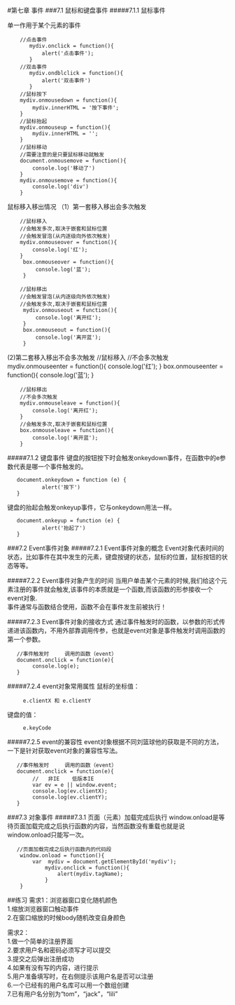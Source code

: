 #第七章  事件
###7.1 鼠标和键盘事件
#####7.1.1 鼠标事件

单一作用于某个元素的事件

        //点击事件
           mydiv.onclick = function(){
               alert('点击事件');
           }
        //双击事件
           mydiv.ondblclick = function(){
               alert('双击事件')
           }
        //鼠标按下
        mydiv.onmousedown = function(){
            mydiv.innerHTML = '按下事件';
        }
        //鼠标抬起
        mydiv.onmouseup = function(){
            mydiv.innerHTML = '';
        }
        //鼠标移动
        //需要注意的是只要鼠标移动就触发
        document.onmousemove = function(){
            console.log('移动了')
        }
        mydiv.onmousemove = function(){
            console.log('div')
        }

鼠标移入移出情况
（1）第一套移入移出会多次触发

        //鼠标移入
        //会触发多次,取决于嵌套和鼠标位置
        //会触发冒泡(从内逐级向外依次触发)
        mydiv.onmouseover = function(){
            console.log('红');
        }
         box.onmouseover = function(){
             console.log('蓝');
         }

        //鼠标移出
        //会触发冒泡(从内逐级向外依次触发)
        //会触发多次,取决于嵌套和鼠标位置
         mydiv.onmouseout = function(){
             console.log('离开红');
         }
         box.onmouseout = function(){
             console.log('离开蓝');
         }

(2)第二套移入移出不会多次触发
        //鼠标移入
        //不会多次触发
        mydiv.onmouseenter = function(){
             console.log('红');
         }
         box.onmouseenter = function(){
             console.log('蓝');
         }

        //鼠标移出
        //不会多次触发
        mydiv.onmouseleave = function(){
            console.log('离开红');
        }
        //会触发多次,取决于嵌套和鼠标位置
        box.onmouseleave = function(){
            console.log('离开蓝');
        }
     
#####7.1.2 键盘事件
键盘的按钮按下时会触发onkeydown事件，在函数中的e参数代表是哪一个事件触发的。

       document.onkeydown = function (e) {
               alert('按下')
       }

键盘的抬起会触发onkeyup事件，它与onkeydown用法一样。

       document.onkeyup = function (e) {
               alert('抬起了')
       }

###7.2 Event事件对象
#####7.2.1 Event事件对象的概念
Event对象代表时间的状态，比如事件在其中发生的元素，键盘按键的状态，鼠标的位置，鼠标按钮的状态等等。

#####7.2.2 Event事件对象产生的时间
当用户单击某个元素的时候,我们给这个元素注册的事件就会触发,该事件的本质就是一个函数,而该函数的形参接收一个event对象.  
事件通常与函数结合使用，函数不会在事件发生前被执行！

#####7.2.3 Event事件对象的接收方式
通过事件触发时的函数，以参数的形式传递进该函数内，不用外部靠调用传参，也就是event对象是事件触发时调用函数的第一个参数。
  
       //事件触发时     调用的函数（event）
       document.onclick = function(e){
            console.log(e);
       }

#####7.2.4 event对象常用属性
鼠标的坐标值：
   
         e.clientX 和 e.clientY
键盘的值：
        
         e.keyCode

#####7.2.5 event的兼容性
event对象根据不同刘篮球他的获取是不同的方法，一下是针对获取event对象的兼容性写法。

       //事件触发时     调用的函数（event）
       document.onclick = function(e){
            //   非IE    低版本IE
            var ev = e || window.event;
            console.log(ev.clientX);
            console.log(ev.clientY);
       }

###7.3 对象事件
#####7.3.1 页面（元素）加载完成后执行
window.onload是等待页面加载完成之后执行函数的内容，当然函数没有重载也就是说window.onload只能写一次。


       //页面加载完成之后执行函数内的代码段
        window.onload = function(){
            var  mydiv = document.getElementById('mydiv');
                mydiv.onclick = function(){
                    alert(mydiv.tagName);
                }
        }

##练习
需求1：浏览器窗口变化随机颜色  
1.缩放浏览器窗口触动事件  
2.在窗口缩放的时候body随机改变自身颜色

需求2：  
1.做一个简单的注册界面   
2.要求用户名和密码必须写才可以提交  
3.提交之后弹出注册成功  
4.如果有没有写的内容，进行提示  
5.用户准备填写时，在右侧提示该用户名是否可以注册   
6.一个已经有的用户名库可以用一个数组创建  
7.已有用户名分别为“tom”，“jack”，“lili”  
